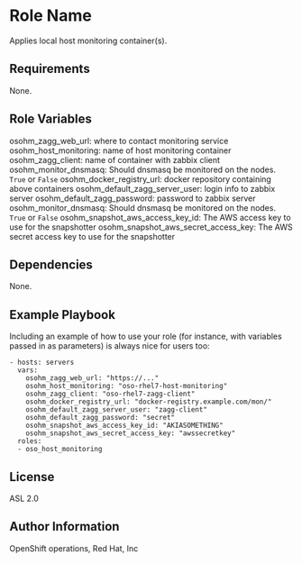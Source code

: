 Role Name
=========

Applies local host monitoring container(s).

Requirements
------------

None.

Role Variables
--------------

osohm_zagg_web_url: where to contact monitoring service
osohm_host_monitoring: name of host monitoring container
osohm_zagg_client: name of container with zabbix client
osohm_monitor_dnsmasq: Should dnsmasq be monitored on the nodes. `True` or `False`
osohm_docker_registry_url: docker repository containing above containers
osohm_default_zagg_server_user: login info to zabbix server
osohm_default_zagg_password: password to zabbix server
osohm_monitor_dnsmasq: Should dnsmasq be monitored on the nodes. `True` or `False`
osohm_snapshot_aws_access_key_id: The AWS access key to use for the snapshotter
osohm_snapshot_aws_secret_access_key: The AWS secret access key to use for the snapshotter

Dependencies
------------

None.

Example Playbook
----------------

Including an example of how to use your role (for instance, with variables passed in as parameters) is always nice for users too:

    - hosts: servers
      vars:
        osohm_zagg_web_url: "https://..."
        osohm_host_monitoring: "oso-rhel7-host-monitoring"
        osohm_zagg_client: "oso-rhel7-zagg-client"
        osohm_docker_registry_url: "docker-registry.example.com/mon/"
        osohm_default_zagg_server_user: "zagg-client"
        osohm_default_zagg_password: "secret"
        osohm_snapshot_aws_access_key_id: "AKIASOMETHING"
        osohm_snapshot_aws_secret_access_key: "awssecretkey"
      roles:
      - oso_host_monitoring

License
-------

ASL 2.0

Author Information
------------------

OpenShift operations, Red Hat, Inc
